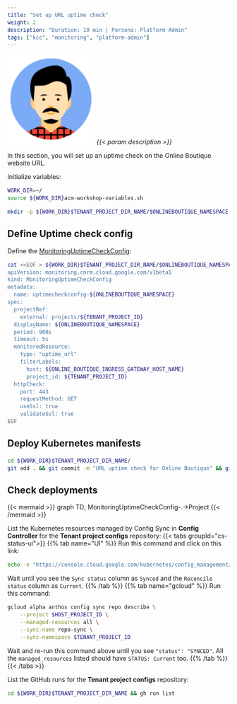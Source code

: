 ```yaml
---
title: "Set up URL uptime check"
weight: 2
description: "Duration: 10 min | Persona: Platform Admin"
tags: ["kcc", "monitoring", "platform-admin"]
---
```

![Platform Admin](/images/platform-admin.png)
_{{< param description >}}_

In this section, you will set up an uptime check on the Online Boutique website URL.

Initialize variables:
```Bash
WORK_DIR=~/
source ${WORK_DIR}acm-workshop-variables.sh
```

```Bash
mkdir -p ${WORK_DIR}$TENANT_PROJECT_DIR_NAME/$ONLINEBOUTIQUE_NAMESPACE
```

## Define Uptime check config

Define the [MonitoringUptimeCheckConfig](https://cloud.google.com/config-connector/docs/reference/resource-docs/monitoring/monitoringuptimecheckconfig):
```Bash
cat <<EOF > ${WORK_DIR}$TENANT_PROJECT_DIR_NAME/$ONLINEBOUTIQUE_NAMESPACE/uptime-check-config.yaml
apiVersion: monitoring.cnrm.cloud.google.com/v1beta1
kind: MonitoringUptimeCheckConfig
metadata:
  name: uptimecheckconfig-${ONLINEBOUTIQUE_NAMESPACE}
spec:
  projectRef:
    external: projects/${TENANT_PROJECT_ID}
  displayName: ${ONLINEBOUTIQUE_NAMESPACE}
  period: 900s
  timeout: 5s
  monitoredResource:
    type: "uptime_url"
    filterLabels:
      host: ${ONLINE_BOUTIQUE_INGRESS_GATEWAY_HOST_NAME}
      project_id: ${TENANT_PROJECT_ID}
  httpCheck:
    port: 443
    requestMethod: GET
    useSsl: true
    validateSsl: true
EOF
```

## Deploy Kubernetes manifests

```Bash
cd ${WORK_DIR}$TENANT_PROJECT_DIR_NAME/
git add . && git commit -m "URL uptime check for Online Boutique" && git push origin main
```

## Check deployments

{{< mermaid >}}
graph TD;
  MonitoringUptimeCheckConfig-.->Project
{{< /mermaid >}}

List the Kubernetes resources managed by Config Sync in **Config Controller** for the **Tenant project configs** repository:
{{< tabs groupId="cs-status-ui">}}
{{% tab name="UI" %}}
Run this command and click on this link:
```Bash
echo -e "https://console.cloud.google.com/kubernetes/config_management/packages?project=${HOST_PROJECT_ID}"
```
Wait until you see the `Sync status` column as `Synced` and the `Reconcile status` column as `Current`.
{{% /tab %}}
{{% tab name="gcloud" %}}
Run this command:
```Bash
gcloud alpha anthos config sync repo describe \
    --project $HOST_PROJECT_ID \
    --managed-resources all \
    --sync-name repo-sync \
    --sync-namespace $TENANT_PROJECT_ID
```
Wait and re-run this command above until you see `"status": "SYNCED"`. All the `managed_resources` listed should have `STATUS: Current` too.
{{% /tab %}}
{{< /tabs >}}

List the GitHub runs for the **Tenant project configs** repository:
```Bash
cd ${WORK_DIR}$TENANT_PROJECT_DIR_NAME && gh run list
```